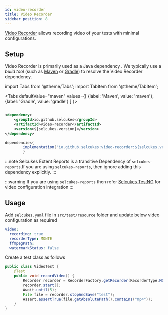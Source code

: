 ```yaml
---
id: video-recorder 
title: Video Recorder 
sidebar_position: 8
---
```


[Video Recorder](https://github.com/selcukes/selcukes-java/tree/master/video-recorder) allows recording video of your
tests with minimal configurations.

## Setup

Video Recorder is primarily used as a Java dependency . We typically use a _build tool_ (such
as [Maven](https://maven.apache.org/) or [Gradle](https://gradle.org/)) to resolve the Video Recorder dependency.

import Tabs from '@theme/Tabs'; import TabItem from '@theme/TabItem';

<Tabs defaultValue="maven"
values={[
{label: 'Maven', value: 'maven'},{label: 'Gradle', value: 'gradle'}
]
}>

<TabItem value="maven">

```xml

<dependency>
    <groupId>io.github.selcukes</groupId>
    <artifactId>video-recorder</artifactId>
    <version>${selcukes.version}</version>
</dependency>
```

</TabItem>
<TabItem value="gradle">

```java
dependencies{
        implementation("io.github.selcukes:video-recorder:${selcukes.version}")
        }
```

</TabItem>
</Tabs>

:::note Selcukes Extent Reports is a transitive Dependency of `selcukes-reports`.If you are using `selcukes-reports`,
then ignore adding this dependency explicitly.
:::

:::warning If you are using `selcukes-reports` then refer [Selcukes TestNG](selcukes-reports.md) for video configuration
integration
:::

## Usage

Add `selcukes.yaml` file in `src/test/resource` folder and update below video configuration as required

```yaml
video:
  recording: true
  recorderType: MONTE
  ffmpegPath:
  watermarkStatus: false
```
Create a test class as follows
```java
public class VideoTest {
    @Test
    public void recordVideo() {
        Recorder recorder = RecorderFactory.getRecorder(RecorderType.MONTE);
        recorder.start();
        Await.until(5);
        File file = recorder.stopAndSave("test");
        Assert.assertTrue(file.getAbsolutePath().contains("mp4"));
    }
}
```